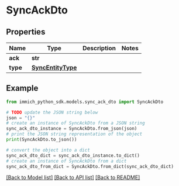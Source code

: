 # SyncAckDto


## Properties

Name | Type | Description | Notes
------------ | ------------- | ------------- | -------------
**ack** | **str** |  | 
**type** | [**SyncEntityType**](SyncEntityType.md) |  | 

## Example

```python
from immich_python_sdk.models.sync_ack_dto import SyncAckDto

# TODO update the JSON string below
json = "{}"
# create an instance of SyncAckDto from a JSON string
sync_ack_dto_instance = SyncAckDto.from_json(json)
# print the JSON string representation of the object
print(SyncAckDto.to_json())

# convert the object into a dict
sync_ack_dto_dict = sync_ack_dto_instance.to_dict()
# create an instance of SyncAckDto from a dict
sync_ack_dto_from_dict = SyncAckDto.from_dict(sync_ack_dto_dict)
```
[[Back to Model list]](../README.md#documentation-for-models) [[Back to API list]](../README.md#documentation-for-api-endpoints) [[Back to README]](../README.md)


